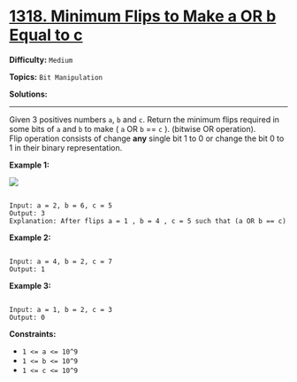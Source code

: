# [1318. Minimum Flips to Make a OR b Equal to c](https://leetcode.com/problems/minimum-flips-to-make-a-or-b-equal-to-c/)

**Difficulty:** `Medium`

**Topics:** `Bit Manipulation`

**Solutions:** 

---

Given 3 positives numbers `a`, `b` and `c`. Return the minimum flips required in some bits of `a` and `b` to make ( `a` OR `b` == `c` ). (bitwise OR operation).  
Flip operation consists of change **any** single bit 1 to 0 or change the bit 0 to 1 in their binary representation.

**Example 1:**

![](https://assets.leetcode.com/uploads/2020/01/06/sample_3_1676.png)

```

Input: a = 2, b = 6, c = 5
Output: 3
Explanation: After flips a = 1 , b = 4 , c = 5 such that (a OR b == c)
```

**Example 2:**

```

Input: a = 4, b = 2, c = 7
Output: 1
```

**Example 3:**

```

Input: a = 1, b = 2, c = 3
Output: 0
```

**Constraints:**

* `1 <= a <= 10^9`
* `1 <= b <= 10^9`
* `1 <= c <= 10^9`